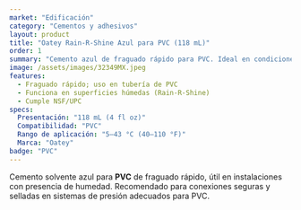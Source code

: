 ```yaml
---
market: "Edificación"
category: "Cementos y adhesivos"
layout: product
title: "Oatey Rain-R-Shine Azul para PVC (118 mL)"
order: 1
summary: "Cemento azul de fraguado rápido para PVC. Ideal en condiciones húmedas."
image: /assets/images/32349MX.jpeg
features:
  - Fraguado rápido; uso en tubería de PVC
  - Funciona en superficies húmedas (Rain-R-Shine)
  - Cumple NSF/UPC
specs:
  Presentación: "118 mL (4 fl oz)"
  Compatibilidad: "PVC"
  Rango de aplicación: "5–43 °C (40–110 °F)"
  Marca: "Oatey"
badge: "PVC"
---
```

Cemento solvente azul para **PVC** de fraguado rápido, útil en instalaciones con presencia de humedad. Recomendado para conexiones seguras y selladas en sistemas de presión adecuados para PVC.
